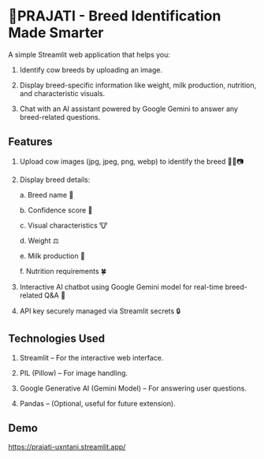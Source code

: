 # 🌿PRAJATI - Breed Identification Made Smarter

A simple Streamlit web application that helps you:

1. Identify cow breeds by uploading an image.

2. Display breed-specific information like weight, milk production, nutrition, and characteristic visuals.

3. Chat with an AI assistant powered by Google Gemini to answer any breed-related questions.

## Features

1. Upload cow images (jpg, jpeg, png, webp) to identify the breed 🤳🏻📷

2. Display breed details:

   a. Breed name 🐄
   
   b. Confidence score 📃

   c. Visual characteristics 🐮

   d. Weight ⚖️

   e. Milk production 🥛

   f. Nutrition requirements 🍀

3. Interactive AI chatbot using Google Gemini model for real-time breed-related Q&A 💭 

4. API key securely managed via Streamlit secrets 🔒


## Technologies Used

1. Streamlit – For the interactive web interface.

2. PIL (Pillow) – For image handling.

3. Google Generative AI (Gemini Model) – For answering user questions.

4. Pandas – (Optional, useful for future extension).

## Demo

https://prajati-uxntani.streamlit.app/
